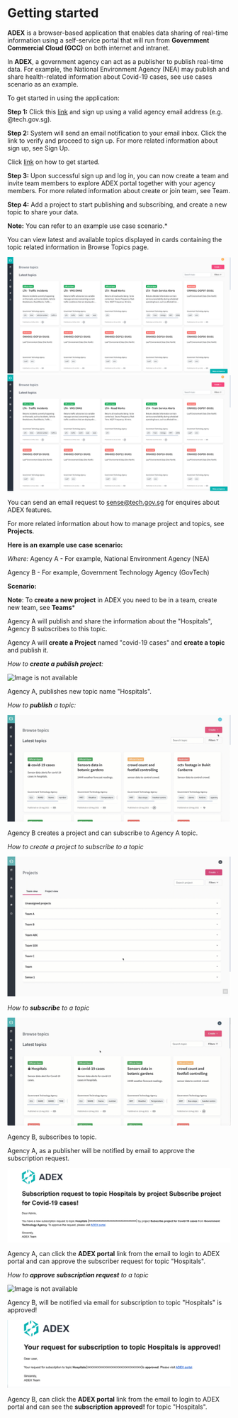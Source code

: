 
# Getting started

**ADEX** is a browser-based application that enables data sharing of real-time information using a self-service portal that will run from **Government Commercial Cloud (GCC)** on both internet and intranet. 

In **ADEX**, a government agency can act as a publisher to publish real-time data. For example, the National Environment Agency (NEA) may publish and share health-related information about Covid-19 cases, see use cases scenario as an example.

To get started in using the application:

**Step 1:** Click this [link](https://sdx.sensors.gov.sg/sdx/home) and sign up using a valid agency email address (e.g. @tech.gov.sg). 

**Step 2:** System will send an email notification to your email inbox. Click the link to verify and proceed to sign up. For more related information about sign up, see Sign Up. 

Click [link](https://d3uzjhjcl6zsbz.cloudfront.net/how-to-get-started-on-ADEX.mp4) on how to get started. 

**Step 3:** Upon successful sign up and log in, you can now create a team and invite team members to explore ADEX portal together with your agency members. For more related information about create or join team, see Team.

**Step 4:** Add a project to start publishing and subscribing, and create a new topic to share your data.

 **Note:** You can refer to an example use case scenario.*

   You can view latest and available topics displayed in cards containing the topic related information in Browse Topics page.

   ![Image is not available](/assets/Fig1.png)
   ![](assets/Fig1.png)

You can send an email request to <sense@tech.gov.sg> for enquires about ADEX features.

For more related information about how to manage project and topics, see **Projects**.

**Here is an example use case scenario:**

*Where:*
Agency A - For example, National Environment Agency (NEA)

Agency B - For example, Government Technology Agency (GovTech)


**Scenario:**

**Note**: To **create a new project** in ADEX you need to be in a team, create new team, see **Teams***

Agency A will publish and share the information about the "Hospitals", Agency B subscribes to this topic.

Agency A will **create a Project** named "covid-19 cases" and **create a topic** and publish it.


*How to **create a publish project**:*

![Image is not available](/assets/vid1createproject.gif)

Agency A, publishes new topic name "Hospitals".

*How to **publish** a topic:*

![Image is not available](/assets/vid2publishtopic.gif)

Agency B creates a project and can subscribe to Agency A topic.

*How to create a project to subscribe to a topic*

![Image is not available](/assets/vid3createprojectforsubscribe.gif)

*How to **subscribe** to a topic*

![Image is not available](/assets/vid4subscribetotopic.gif)

Agency B, subscribes to topic.

Agency A, as a publisher will be notified by email to approve the subscription request. 

![Image is not available](/assets/Fig71.png)

Agency A, can click the **ADEX portal** link from the email to login to ADEX portal and can approve the subscriber request for topic "Hospitals".

*How to **approve subscription request** to a topic*

![Image is not available](/assets/vid5approvedsubscribetopic.gif)

Agency B, will be notified via email for subscription to topic "Hospitals" is approved!

![Image is not available](/assets/Fig71a.png)

Agency B, can click the **ADEX portal** link from the email to login to ADEX portal and can see the **subscription approved!** for topic "Hospitals".
